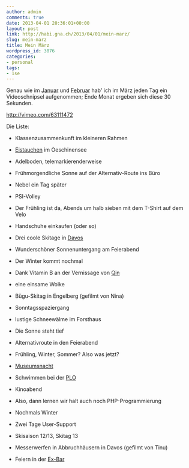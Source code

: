 ```yaml
---
author: admin
comments: true
date: 2013-04-01 20:36:01+00:00
layout: post
link: http://habi.gna.ch/2013/04/01/mein-marz/
slug: mein-marz
title: Mein März
wordpress_id: 3076
categories:
- personal
tags:
- 1se
---
```


Genau wie im [Januar](http://habi.gna.ch/2013/02/01/mein-januar/) und [Februar](http://habi.gna.ch/2013/03/04/mein-februar/) hab' ich im März jeden Tag ein Videoschnipsel aufgenommen; Ende Monat ergeben sich diese 30 Sekunden.

http://vimeo.com/63111472

Die Liste:




  
  * Klassenzusammenkunft im kleineren Rahmen


  
  * [Eistauchen](http://habi.gna.ch/2013/03/04/eistauchen-2013/) im Oeschinensee  



  
  * Adelboden, telemarkierenderweise


  
  * Frühmorgendliche Sonne auf der Alternativ-Route ins Büro


  
  * Nebel ein Tag später


  
  * PSI-Volley


  
  * Der Frühling ist da, Abends um halb sieben mit dem T-Shirt auf dem Velo


  
  * Handschuhe einkaufen (oder so)


  
  * Drei coole Skitage in [Davos](http://habi.gna.ch/2013/03/09/da-wos-schnee-het/)


  
  * Wunderschöner Sonnenuntergang am Feierabend


  
  * Der Winter kommt nochmal


  
  * Dank Vitamin B an der Vernissage von [Qin](http://www.qin.ch)


  
  * eine einsame Wolke


  
  * Bügu-Skitag in Engelberg (gefilmt von Nina)


  
  * Sonntagsspaziergang


  
  * lustige Schneewälme im Forsthaus


  
  * Die Sonne steht tief


  
  * Alternativroute in den Feierabend


  
  * Frühling, Winter, Sommer? Also was jetzt?


  
  * [Museumsnacht](http://habi.gna.ch/2013/03/24/museumsnacht/)


  
  * Schwimmen bei der [PLO](http://www.plo-natation.ch/index.php/galerie/category/423-masters13)


  
  * Kinoabend


  
  * Also, dann lernen wir halt auch noch PHP-Programmierung


  
  * Nochmals Winter


  
  * Zwei Tage User-Support


  
  * Skisaison 12/13, Skitag 13


  
  * Messerwerfen in Abbruchhäusern in Davos (gefilmt von Tinu)


  
  * Feiern in der [Ex-Bar](http://ex-bar-davos.ch)


